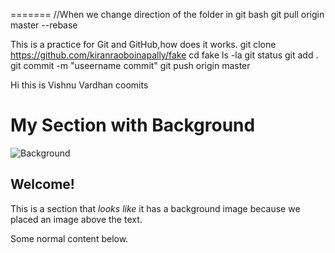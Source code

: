
=======
//When we change direction of the folder in git bash
git pull origin master --rebase




This is a practice for Git and GitHub,how does it works.
git clone https://github.com/kiranraoboinapally/fake
cd fake
ls -la
git status
git add .
git commit -m "useername commit"
git push origin master

Hi this is Vishnu Vardhan coomits



# My Section with Background

![Background](https://via.placeholder.com/800x200)

## Welcome!

This is a section that *looks like* it has a background image because we placed an image above the text.

Some normal content below.
